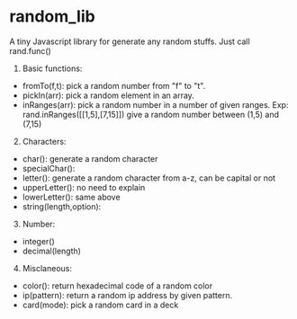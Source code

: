 # random_lib
 A tiny Javascript library for generate any random stuffs.
 Just call rand.func()
  1. Basic functions:
  * fromTo(f,t): pick a random number from "f" to "t".
  * pickIn(arr): pick a random element in an array.
  * inRanges(arr): pick a random number in a number of given ranges.
    Exp: rand.inRanges([[1,5],[7,15]]) give a random number between (1,5) and (7,15)
  2. Characters:
  * char(): generate a random character
  * specialChar(): 
  * letter(): generate a random character from a-z, can be capital or not
  * upperLetter(): no need to explain
  * lowerLetter(): same above
  * string(length,option):
  3. Number:
  * integer()
  * decimal(length)
  4. Misclaneous:
  * color(): return hexadecimal code of a random color
  * ip(pattern): return a random ip address by given pattern.
  * card(mode): pick a random card in a deck
  
  